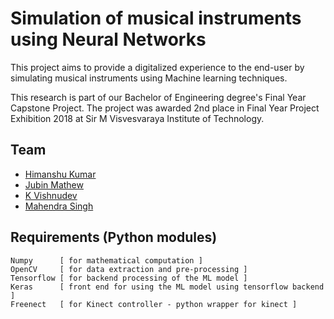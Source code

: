 # Simulation of musical instruments using Neural Networks

This project aims to provide a digitalized experience to the end-user by simulating musical instruments using Machine learning techniques.

This research is part of our Bachelor of Engineering degree's Final Year Capstone Project. The project was awarded 2nd place in Final Year Project Exhibition 2018 at Sir M Visvesvaraya Institute of Technology.

## Team

* [Himanshu Kumar](https://github.com/Himanshu4746)
* [Jubin Mathew](https://github.com/jubinmathew1995)
* [K Vishnudev](https://github.com/vishnu-dev)
* [Mahendra Singh](https://github.com/Mahendra114027)


## Requirements (Python modules)
	Numpy      [ for mathematical computation ]
	OpenCV     [ for data extraction and pre-processing ]
	Tensorflow [ for backend processing of the ML model ]
	Keras      [ front end for using the ML model using tensorflow backend ]
	Freenect   [ for Kinect controller - python wrapper for kinect ]

